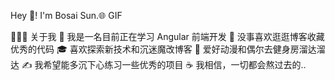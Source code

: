 Hey 🤔! I'm Bosai Sun.🌐
GIF

👨🏻‍💻 关于我
🔭   我是一名目前正在学习 Angular 前端开发
🤔   没事喜欢逛逛博客收藏优秀的代码
🎓   喜欢探索新技术和沉迷魔改博客
🌱   爱好动漫和偶尔去健身房溜达溜达
✍️   我希望能多沉下心练习一些优秀的项目
☕   我相信，一切都会熬过去的..
